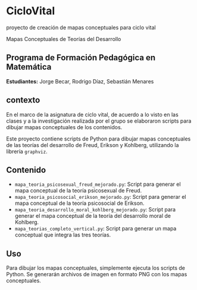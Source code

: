 # CicloVital
proyecto de creación de mapas conceptuales para ciclo vital

Mapas Conceptuales de Teorías del Desarrollo

## Programa de Formación Pedagógica en Matemática

**Estudiantes:** Jorge Becar, Rodrigo Díaz, Sebastián Menares

## contexto
En el marco de la asignatura de ciclo vital, de acuerdo a lo visto en las clases y a la investigación realizada por el grupo se elaboraron scripts para dibujar mapas conceptuales de los contenidos.



Este proyecto contiene scripts de Python para dibujar mapas conceptuales de las teorías del desarrollo de Freud, Erikson y Kohlberg, utilizando la librería `graphviz`.

## Contenido

- `mapa_teoria_psicosexual_freud_mejorado.py`: Script para generar el mapa conceptual de la teoría psicosexual de Freud.
- `mapa_teoria_psicosocial_erikson_mejorado.py`: Script para generar el mapa conceptual de la teoría psicosocial de Erikson.
- `mapa_teoria_desarrollo_moral_kohlberg_mejorado.py`: Script para generar el mapa conceptual de la teoría del desarrollo moral de Kohlberg.
- `mapa_teorias_completo_vertical.py`: Script para generar un mapa conceptual que integra las tres teorías.

## Uso

Para dibujar los mapas conceptuales, simplemente ejecuta los scripts de Python. Se generarán archivos de imagen en formato PNG con los mapas conceptuales.

